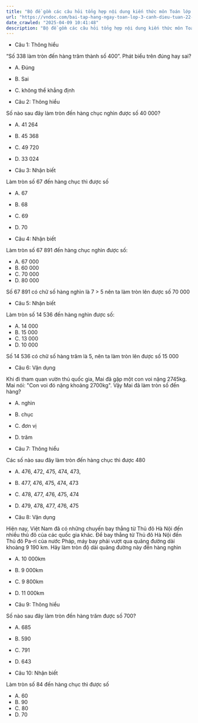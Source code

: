 ```yaml
---
title: "Bộ đề gồm các câu hỏi tổng hợp nội dung kiến thức môn Toán lớp 3 đã học ở Tuần 22 trong chương trình Toán lớp 3 Tập 2 sách Cánh diều, giúp các em ôn tập và luyện giải các dạng bài tập Toán lớp 3. Mời các em cùng luyện tập."
url: "https://vndoc.com/bai-tap-hang-ngay-toan-lop-3-canh-dieu-tuan-22-thu-5-336624"
date_crawled: "2025-04-09 10:41:48"
description: "Bộ đề gồm các câu hỏi tổng hợp nội dung kiến thức môn Toán lớp 3 đã học ở Tuần 22 trong chương trình Toán lớp 3 Tập 2 sách Cánh diều, giúp các em ôn tập và luyện giải các dạng bài tập Toán lớp 3. Mời các em cùng luyện tập."
---
```


* Câu 1:  Thông hiểu

“Số 338 làm tròn đến hàng trăm thành số 400”. Phát biểu trên đúng hay sai?

  * A. Đúng 
  * B. Sai 
  * C. không thể khẳng định 



* Câu 2:  Thông hiểu

Số nào sau đây làm tròn đến hàng chục nghìn được số 40 000?

  * A. 41 264 
  * B. 45 368 
  * C. 49 720 
  * D. 33 024 



* Câu 3:  Nhận biết

Làm tròn số 67 đến hàng chục thì được số

  * A. 67 
  * B. 68 
  * C. 69 
  * D. 70 



* Câu 4:  Nhận biết

Làm tròn số 67 891 đến hàng chục nghìn được số:

  * A. 67 000 
  * B. 60 000 
  * C. 70 000 
  * D. 80 000 



Số 67 891 có chữ số hàng nghìn là 7 > 5 nên ta làm tròn lên được số 70 000

* Câu 5:  Nhận biết

Làm tròn số 14 536 đến hàng nghìn được số:

  * A. 14 000 
  * B. 15 000 
  * C. 13 000 
  * D. 10 000 



Số 14 536 có chữ số hàng trăm là 5, nên ta làm tròn lên được số 15 000

* Câu 6:  Vận dụng

Khi đi tham quan vườn thú quốc gia, Mai đã gặp một con voi nặng 2745kg. Mai nói: "Con voi đó nặng khoảng 2700kg". Vậy Mai đã làm tròn số đến hàng?

  * A. nghìn 
  * B. chục 
  * C. đơn vị 
  * D. trăm 



* Câu 7:  Thông hiểu

Các số nào sau đây làm tròn đến hàng chục thì được 480

  * A. 476, 472, 475, 474, 473, 
  * B. 477, 476, 475, 474, 473 
  * C. 478, 477, 476, 475, 474 
  * D. 479, 478, 477, 476, 475 



* Câu 8:  Vận dụng

Hiện nay, Việt Nam đã có những chuyến bay thẳng từ Thủ đô Hà Nội đến nhiều thủ đô của các quốc gia khác. Để bay thẳng từ Thủ đô Hà Nội đến Thủ đô Pa-ri của nước Pháp, máy bay phải vượt qua quãng đường dài khoảng 9 190 km. Hãy làm tròn độ dài quãng đường này đến hàng nghìn

  * A. 10 000km 
  * B. 9 000km 
  * C. 9 800km 
  * D. 11 000km 



* Câu 9:  Thông hiểu

Số nào sau đây làm tròn đến hàng trăm được số 700?

  * A. 685 
  * B. 590 
  * C. 791 
  * D. 643 



* Câu 10:  Nhận biết

Làm tròn số 84 đến hàng chục thì được số

  * A. 60 
  * B. 90 
  * C. 80 
  * D. 70 



